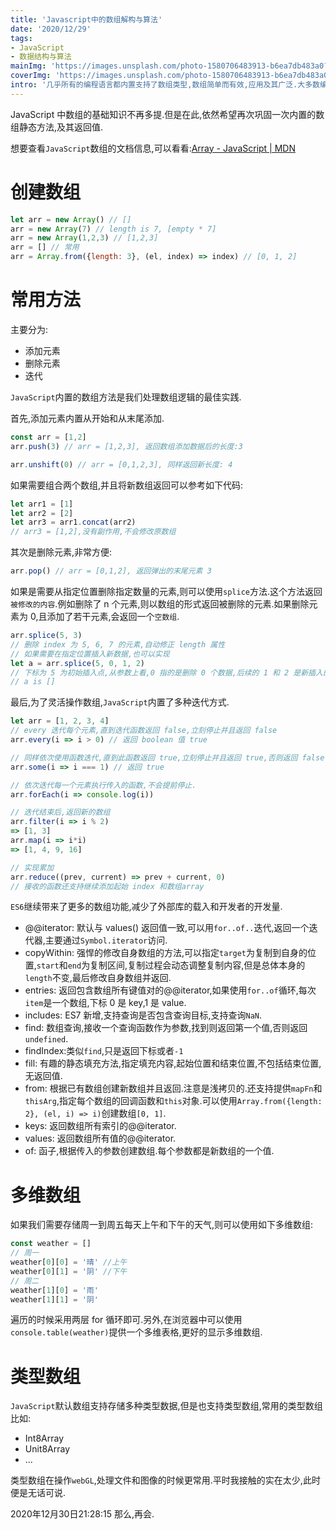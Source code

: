 ```yaml
---
title: 'Javascript中的数组解构与算法'
date: '2020/12/29'
tags:
- JavaScript
- 数据结构与算法
mainImg: 'https://images.unsplash.com/photo-1580706483913-b6ea7db483a0?crop=entropy&cs=tinysrgb&fit=max&fm=jpg&ixid=MXwxNjUyNjZ8MHwxfHJhbmRvbXx8fHx8fHx8&ixlib=rb-1.2.1&q=80&w=1080'
coverImg: 'https://images.unsplash.com/photo-1580706483913-b6ea7db483a0?crop=entropy&cs=tinysrgb&fit=max&fm=jpg&ixid=MXwxNjUyNjZ8MHwxfHJhbmRvbXx8fHx8fHx8&ixlib=rb-1.2.1&q=80&w=400'
intro: '几乎所有的编程语言都内置支持了数组类型,数组简单而有效,应用及其广泛.大多数编程语言的数组存储同一类型的值,而 JavaScript 则支持存储不同的值,但建议大家遵守最佳实践,避免这么做.'
---
```


JavaScript 中数组的基础知识不再多提.但是在此,依然希望再次巩固一次内置的数组静态方法,及其返回值.

想要查看`JavaScript`数组的文档信息,可以看看:[Array - JavaScript | MDN](https://developer.mozilla.org/zh-CN/docs/Web/JavaScript/Reference/Global_Objects/Array)

# 创建数组

```js
let arr = new Array() // []
arr = new Array(7) // length is 7, [empty * 7]
arr = new Array(1,2,3) // [1,2,3]
arr = [] // 常用
arr = Array.from({length: 3}, (el, index) => index) // [0, 1, 2]
```

# 常用方法

主要分为:

- 添加元素
- 删除元素
- 迭代

`JavaScript`内置的数组方法是我们处理数组逻辑的最佳实践.

首先,添加元素内置从开始和从末尾添加.

```js
const arr = [1,2]
arr.push(3) // arr = [1,2,3], 返回数组添加数据后的长度:3

arr.unshift(0) // arr = [0,1,2,3], 同样返回新长度: 4
```

如果需要组合两个数组,并且将新数组返回可以参考如下代码:

```js
let arr1 = [1]
let arr2 = [2]
let arr3 = arr1.concat(arr2)
// arr3 = [1,2],没有副作用,不会修改原数组
```



其次是删除元素,非常方便:

```js
arr.pop() // arr = [0,1,2], 返回弹出的末尾元素 3
```

如果是需要从指定位置删除指定数量的元素,则可以使用`splice`方法.这个方法返回`被修改的内容`.例如删除了 n 个元素,则以数组的形式返回被删除的元素.如果删除元素为 0,且添加了若干元素,会返回一个`空数组`.

```js
arr.splice(5, 3)
// 删除 index 为 5, 6, 7 的元素,自动修正 length 属性
// 如果需要在指定位置插入新数据,也可以实现
let a = arr.splice(5, 0, 1, 2) 
// 下标为 5 为初始插入点,从参数上看,0 指的是删除 0 个数据,后续的 1 和 2 是新插入的数据,自动修正 length
// a is []
```



最后,为了灵活操作数组,`JavaScript`内置了多种迭代方式.

```js
let arr = [1, 2, 3, 4]
// every 迭代每个元素,直到迭代函数返回 false,立刻停止并且返回 false
arr.every(i => i > 0) // 返回 boolean 值 true

// 同样依次使用函数迭代,直到此函数返回 true,立刻停止并且返回 true,否则返回 false
arr.some(i => i === 1) // 返回 true

// 依次迭代每一个元素执行传入的函数,不会提前停止.
arr.forEach(i => console.log(i))

// 迭代结束后,返回新的数组
arr.filter(i => i % 2) 
=> [1, 3]
arr.map(i => i*i)
=> [1, 4, 9, 16]

// 实现累加
arr.reduce((prev, current) => prev + current, 0)
// 接收的函数还支持继续添加起始 index 和数组array
```

`ES6`继续带来了更多的数组功能,减少了外部库的载入和开发者的开发量.

- @@iterator: 默认与 values() 返回值一致,可以用`for..of..`迭代,返回一个迭代器,主要通过`Symbol.iterator`访问.
- copyWithin: 强悍的修改自身数组的方法,可以指定`target`为复制到自身的位置,`start`和`end`为复制区间,复制过程会动态调整复制内容,但是总体本身的`length`不变,最后修改自身数组并返回.
- entries: 返回包含数组所有键值对的@@iterator,如果使用`for..of`循环,每次`item`是一个数组,下标 0 是 key,1 是 value.
- includes: ES7 新增,支持查询是否包含查询目标,支持查询`NaN`.
- find: 数组查询,接收一个查询函数作为参数,找到则返回第一个值,否则返回`undefined`.
- findIndex:类似`find`,只是返回下标或者`-1`
- fill: 有趣的静态填充方法,指定填充内容,起始位置和结束位置,不包括结束位置,无返回值.
- from: 根据已有数组创建新数组并且返回.注意是浅拷贝的.还支持提供`mapFn`和`thisArg`,指定每个数组的回调函数和`this`对象.可以使用`Array.from({length: 2}, (el, i) => i)`创建数组`[0, 1]`.
- keys: 返回数组所有索引的@@iterator.
- values: 返回数组所有值的@@iterator.
- of: 函子,根据传入的参数创建数组.每个参数都是新数组的一个值.



# 多维数组

如果我们需要存储周一到周五每天上午和下午的天气,则可以使用如下多维数组:

```js
const weather = []
// 周一
weather[0][0] = '晴' //上午
weather[0][1] = '阴' //下午
// 周二
weather[1][0] = '雨'
weather[1][1] = '阴'
```

遍历的时候采用两层 for 循环即可.另外,在浏览器中可以使用`console.table(weather)`提供一个多维表格,更好的显示多维数组.



# 类型数组

`JavaScript`默认数组支持存储多种类型数据,但是也支持类型数组,常用的类型数组比如:

- Int8Array
- Unit8Array
- ...

类型数组在操作`webGL`,处理文件和图像的时候更常用.平时我接触的实在太少,此时便是无话可说.

2020年12月30日21:28:15 那么,再会.